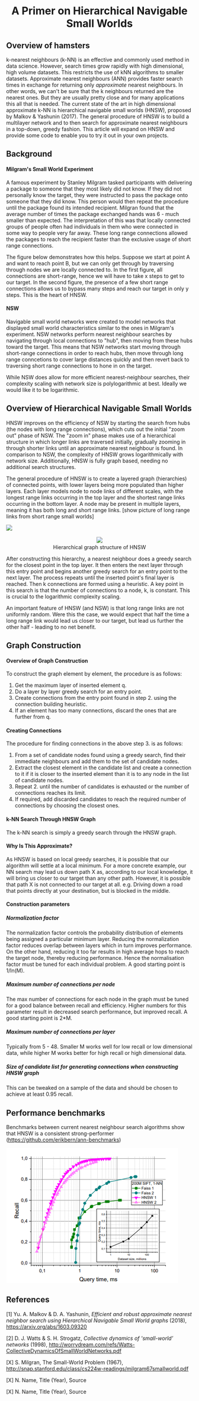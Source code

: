 # <center>A Primer on Hierarchical Navigable Small Worlds</center>

## Overview of hamsters

k-nearest neighbours (k-NN) is an effective and commonly used method in data science. However, search times grow rapidly with high dimensional, high volume datasets. This restricts the use of kNN algorithms to smaller datasets. Approximate nearest neighbours (ANN) provides faster search times in exchange for returning only *approximate* nearest neighbours. In other words, we can't be sure that the k neighbours returned are the nearest ones. But they are usually pretty close and for many applications this all that is needed. The current state of the art in high dimensional approximate k-NN is hierarchical navigable small worlds (HNSW), proposed by Malkov & Yashunin (2017). The general procedure of HNSW is to build a multilayer network and to then search for approximate nearest neighbours in a top-down, greedy fashion. This article will expand on HNSW and provide some code to enable you to try it out in your own projects. 

## Background
#### Milgram's Small World Experiment
A famous experiment by Stanley Milgram tasked participants with delivering a package to someone that they most likely did not know. If they did not personally know the target, they were instructed to pass the package onto someone that they did know. This person would then repeat the procedure until the package found its intended recipient. Milgran found that the average number of times the package exchanged hands was 6 - much smaller than expected. The interpretation of this was that locally connected groups of people often had individuals in them who were connected in some way to people very far away. These long range connections allowed the packages to reach the recipient faster than the exclusive usage of short range connections. 

The figure below demonstrates how this helps. Suppose we start at point A and want to reach point B, but we can only get through by traversing through nodes we are locally connected to. In the first figure, all connections are short-range, hence we will have to take x steps to get to our target. In the second figure, the presence of a few short range connections allows us to bypass many steps and reach our target in only y steps. This is the heart of HNSW.

#### NSW
Navigable small world networks were created to model networks that displayed small world characteristics similar to the ones in Milgram's experiment. NSW networks perform nearest neighbour searches by navigating through local connections to "hub", then moving from these hubs toward the target. This means that NSW networks start moving through short-range connections in order to reach hubs, then move through long range conncetions to cover large distances quickly and then revert back to traversing short range connections to hone in on the target. 

While NSW does allow for more efficient nearest-neighbour searches, their complexity scaling with network size is polylogarithmic at best. Ideally we would like it to be logarithmic.

## Overview of Hierarchical Navigable Small Worlds
HNSW improves on the efficiency of NSW by starting the search from hubs (the nodes with long range connections), which cuts out the initial "zoom out" phase of NSW. The "zoom in" phase makes use of a hierarchical structure in which longer links are traversed initially, gradually zooming in through shorter links until an approximate nearest neighbour is found. In comparison to NSW, the complexity of HNSW grows logarithmically with network size. Additionally, HNSW is fully graph based, needing no additional search structures.

The general procedure of HNSW is to create a layered graph (hierarchies) of connected points, with lower layers being more populated than higher layers. Each layer models node to node links of different scales, with the longest range links occurring in the top layer and the shortest range links occurring in the bottom layer. A node may be present in multiple layers, meaning it has both long and short range links. [show picture of long range links from short range small worlds]

<img src="https://phosgene89.github.io/hnsw/hnsw.PNG">
<center>
<figure>
 <img src="https://phosgene89.github.io/hnsw/hnsw.PNG">
 <figcaption>
 Hierarchical graph structure of HNSW
 </figcaption>
</figure>
</center>
After constructing this hierarchy, a nearest neighbour does a greedy search for the closest point in the top layer. It then enters the next layer through this entry point and begins another greedy search for an entry point to the next layer. The process repeats until the inserted point's final layer is reached. Then k connections are formed using a heuristic. A key point in this search is that the number of connections to a node, k, is constant. This is crucial to the logarithmic complexity scaling.

An important feature of HNSW (and NSW) is that long range links are not uniformly random. Were this the case, we would expect that half the time a long range link would lead us closer to our target, but lead us further the other half - leading to no net benefit.

## Graph Construction
#### Overview of Graph Construction
To construct the graph element by element, the procedure is as follows:

1. Get the maximum layer of inserted element q.
1. Do a layer by layer greedy search for an entry point.
1. Create connections from the entry point found in step 2. using the connection building heuristic.
1. If an element has too many connections, discard the ones that are further from q.

#### Creating Connections
The procedure for finding connections in the above step 3. is as follows:

1. From a set of candidate nodes found using a greedy search, find their immediate neighbours and add them to the set of candidate nodes.
1. Extract the closest element in the candidate list and create a connection to it if it is closer to the inserted element than it is to any node in the list of candidate nodes.
1. Repeat 2. until the number of candidates is exhausted or the number of connections reaches its limit.
1. If required, add discarded candidates to reach the required number of connections by choosing the closest ones.

#### k-NN Search Through HNSW Graph
The k-NN search is simply a greedy search through the HNSW graph.

#### Why Is This Approximate?
As HNSW is based on local greedy searches, it is possible that our algorithm will settle at a local minimum. For a more concrete example, our NN search may lead us down path X as, according to our local knowledge, it will bring us closer to our target than any other path. However, it is possible that path X is not connected to our target at all. e.g. Driving down a road that points directly at your destination, but is blocked in the middle. 

#### Construction parameters
##### Normalization factor
The normalization factor controls the probability distribution of elements being assigned a particular minimum layer.
Reducing the normalization factor reduces overlap between layers which in turn improves performance. On the other hand, reducing it too far results in high average hops to reach the target node, thereby reducing performance. Hence the normalisation factor must be tuned for each individual problem. A good starting point is 1/ln(M).

##### Maximum number of connections per node
The max number of connections for each node in the graph must be tuned for a good balance between recall and efficiency. Higher numbers for this parameter result in decreased search performance, but improved recall. A good starting point is 2*M.

##### Maximum number of connections per layer
Typically from 5 - 48. Smaller M works well for low recall or low dimensional data, while higher M works better for high recall or high dimensional data.

##### Size of candidate list for generating connections when constructing HNSW graph
This can be tweaked on a sample of the data and should be chosen to achieve at least 0.95 recall.

## Performance benchmarks

Benchmarks between current nearest neighbour search algorithms show that HNSW is a consistent strong-performer (https://github.com/erikbern/ann-benchmarks)

![alt text](https://github.com/phosgene89/phosgene89.github.io/blob/master/hnsw/hnsw3.PNG)


## References

[1] Yu. A. Malkov & D. A. Yashunin, <i>Efficient and robust approximate nearest neighbor search using Hierarchical Navigable Small World graphs</i> (2018), https://arxiv.org/abs/1603.09320

[2] D. J. Watts & S. H. Strogatz, <i>Collective dynamics of 'small-world’ networks</i> (1998), http://worrydream.com/refs/Watts-CollectiveDynamicsOfSmallWorldNetworks.pdf

[X] S. Milgran, The Small-World Problem (1967), http://snap.stanford.edu/class/cs224w-readings/milgram67smallworld.pdf

[X] N. Name, Title (Year), Source

[X] N. Name, Title (Year), Source
